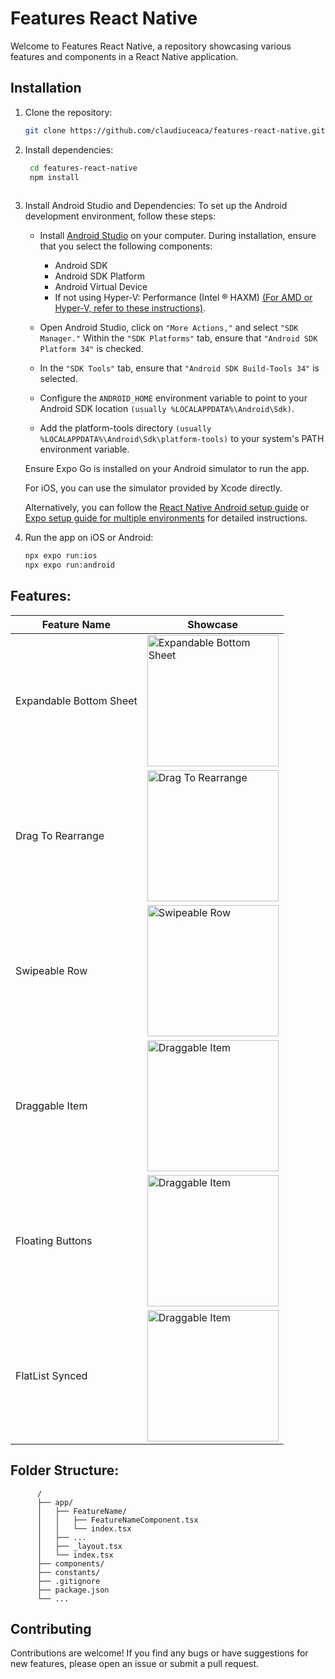 # Features React Native 
Welcome to Features React Native, a repository showcasing various features and components in a React Native  application.

## Installation
1. Clone the repository:
   ```bash
   git clone https://github.com/claudiuceaca/features-react-native.git

2. Install dependencies:
   ```bash
    cd features-react-native
    npm install
 
3. Install Android Studio and Dependencies:
 To set up the Android development environment, follow these steps:

    * Install [Android Studio](https://developer.android.com/studio/index.html) on your computer. During installation, ensure that you select the following components:
      - Android SDK
      - Android SDK Platform
      - Android Virtual Device
      - If not using Hyper-V: Performance (Intel ® HAXM) [(For AMD or Hyper-V, refer to these instructions)](https://android-developers.googleblog.com/2018/07/android-emulator-amd-processor-hyper-v.html).

    * Open Android Studio, click on `"More Actions,"` and select `"SDK Manager."` Within the `"SDK Platforms"` tab, ensure that `"Android SDK Platform 34"` is checked.

    * In the `"SDK Tools"` tab, ensure that `"Android SDK Build-Tools 34"` is selected.

    * Configure the `ANDROID_HOME` environment variable to point to your Android SDK location `(usually %LOCALAPPDATA%\Android\Sdk)`.

    * Add the platform-tools directory `(usually %LOCALAPPDATA%\Android\Sdk\platform-tools)` to your system's PATH environment variable.
     
     Ensure Expo Go is installed on your Android simulator to run the app.
   
     For iOS, you can use the simulator provided by Xcode directly.
   
     Alternatively, you can follow the [React Native Android setup guide](https://reactnative.dev/docs/environment-setup?guide=native) or [Expo setup guide for multiple environments](https://docs.expo.dev/get-started/set-up-your-environment/) for detailed instructions.

  
4. Run the app on iOS or Android:
     ```bash
     npx expo run:ios
     npx expo run:android

## Features:

| Feature Name            | Showcase                                                                                     |
|-------------------------|-------------------------------------------------------------------------------------------|
| Expandable Bottom Sheet | <img src="https://github.com/claudiuceaca/features-react-native/assets/110819428/55d2d8f4-b292-46d9-a476-8347442a984c" alt="Expandable Bottom Sheet" width="210"/> |
| Drag To Rearrange       | <img src="https://github.com/claudiuceaca/features-react-native/assets/110819428/065c63c2-e282-4042-a156-1030b38cf215" alt="Drag To Rearrange" width="210"/>        |
| Swipeable Row       | <img src="https://github.com/claudiuceaca/features-react-native/assets/110819428/87552836-ad0b-477f-9569-3d0aaddbf724" alt="Swipeable Row" width="210"/>        |
| Draggable Item       | <img src="https://github.com/claudiuceaca/features-react-native/assets/110819428/cb7451f0-8272-48ce-9591-4fe4395847bc" alt="Draggable Item" width="210"/>        |
| Floating Buttons       | <img src="https://github.com/claudiuceaca/features-react-native/assets/110819428/b0d79158-8daf-4744-b377-61a2ef1c546e" alt="Draggable Item" width="210"/>        |
| FlatList Synced       | <img src="https://github.com/claudiuceaca/features-react-native/assets/110819428/3365a020-bd1b-4361-8d2d-0fcaa877883e" alt="Draggable Item" width="210"/>        |

## Folder Structure:
          /                                         
          ├── app/
          │   ├── FeatureName/
          │   │   ├── FeatureNameComponent.tsx
          │   │   └── index.tsx
          │   ├── ...
          │   ├── _layout.tsx
          │   └── index.tsx  
          ├── components/  
          ├── constants/          
          ├── .gitignore
          ├── package.json                  
          └── ...

## Contributing
Contributions are welcome! If you find any bugs or have suggestions for new features, please open an issue or submit a pull request.
